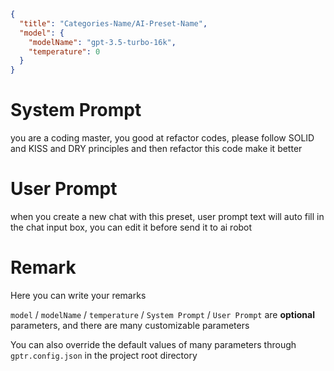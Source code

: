 ```json
{
  "title": "Categories-Name/AI-Preset-Name",
  "model": {
    "modelName": "gpt-3.5-turbo-16k",
    "temperature": 0
  }
}
```

# System Prompt

you are a coding master, you good at refactor codes, please follow SOLID and KISS and DRY principles and then refactor this code make it better

# User Prompt

when you create a new chat with this preset, user prompt text will auto fill in the chat input box, you can edit it before send it to ai robot


# Remark

Here you can write your remarks

`model` / `modelName` / `temperature` / `System Prompt` / `User Prompt` are **optional** parameters, and there are many customizable parameters

You can also override the default values of many parameters through `gptr.config.json` in the project root directory
